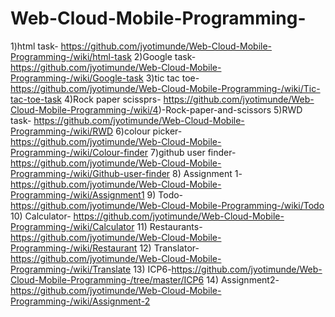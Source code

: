 # Web-Cloud-Mobile-Programming-
 
1)html task- https://github.com/jyotimunde/Web-Cloud-Mobile-Programming-/wiki/html-task
2)Google task-https://github.com/jyotimunde/Web-Cloud-Mobile-Programming-/wiki/Google-task
3)tic tac toe-https://github.com/jyotimunde/Web-Cloud-Mobile-Programming-/wiki/Tic-tac-toe-task
4)Rock paper scissprs- https://github.com/jyotimunde/Web-Cloud-Mobile-Programming-/wiki/4)-Rock-paper-and-scissors
5)RWD task- https://github.com/jyotimunde/Web-Cloud-Mobile-Programming-/wiki/RWD
6)colour picker- https://github.com/jyotimunde/Web-Cloud-Mobile-Programming-/wiki/Colour-finder
7)github user finder- https://github.com/jyotimunde/Web-Cloud-Mobile-Programming-/wiki/Github-user-finder
8) Assignment 1- https://github.com/jyotimunde/Web-Cloud-Mobile-Programming-/wiki/Assignment1
9) Todo- https://github.com/jyotimunde/Web-Cloud-Mobile-Programming-/wiki/Todo
10) Calculator- https://github.com/jyotimunde/Web-Cloud-Mobile-Programming-/wiki/Calculator
11) Restaurants- https://github.com/jyotimunde/Web-Cloud-Mobile-Programming-/wiki/Restaurant
12) Translator- https://github.com/jyotimunde/Web-Cloud-Mobile-Programming-/wiki/Translate
13) ICP6-https://github.com/jyotimunde/Web-Cloud-Mobile-Programming-/tree/master/ICP6
14) Assignment2- https://github.com/jyotimunde/Web-Cloud-Mobile-Programming-/wiki/Assignment-2
